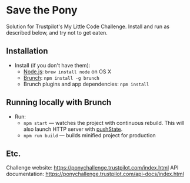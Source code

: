 # Save the Pony
Solution for Trustpilot's My Little Code Challenge.
Install and run as described below, and try not to get eaten.

## Installation

* Install (if you don't have them):
    * [Node.js](http://nodejs.org): `brew install node` on OS X
    * [Brunch](http://brunch.io): `npm install -g brunch`
    * Brunch plugins and app dependencies: `npm install`

## Running locally with Brunch
* Run:
    * `npm start` — watches the project with continuous rebuild. This will also launch HTTP server with [pushState](https://developer.mozilla.org/en-US/docs/Web/Guide/API/DOM/Manipulating_the_browser_history).
    * `npm run build` — builds minified project for production

## Etc.
Challenge website: https://ponychallenge.trustpilot.com/index.html
API documentation: https://ponychallenge.trustpilot.com/api-docs/index.html